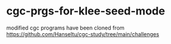 # cgc-prgs-for-klee-seed-mode

modified cgc programs have been cloned from https://github.com/Hanseltu/cgc-study/tree/main/challenges
